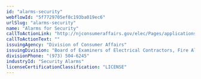 ```yaml
---
id: "alarms-security"
webflowId: "5f7729705ef8c193ba019ec6"
urlSlug: "alarms-security"
name: "Alarms for Security"
callToActionLink: "http://njconsumeraffairs.gov/elec/Pages/applications.aspx"
callToActionText: ""
issuingAgency: "Division of Consumer Affairs"
issuingDivision: "Board of Examiners of Electrical Contractors, Fire Alarm, Burglar Alarm and Locksmith Advisory Committee"
divisionPhone: "(973) 504-6245"
industryId: "Security Alarms"
licenseCertificationClassification: "LICENSE"
---
```

